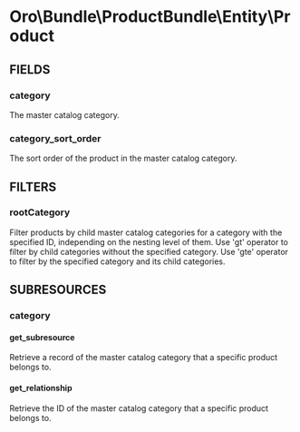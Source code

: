 # Oro\Bundle\ProductBundle\Entity\Product

## FIELDS

### category

The master catalog category.

### category_sort_order

The sort order of the product in the master catalog category.

## FILTERS

### rootCategory

Filter products by child master catalog categories for a category with the specified ID, independing on the nesting level of them. Use 'gt' operator to filter by child categories without the specified category. Use 'gte' operator to filter by the specified category and its child categories.

## SUBRESOURCES

### category

#### get_subresource

Retrieve a record of the master catalog category that a specific product belongs to.

#### get_relationship

Retrieve the ID of the master catalog category that a specific product belongs to.
